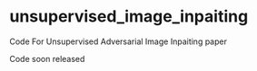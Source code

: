 # unsupervised_image_inpaiting
Code For Unsupervised Adversarial Image Inpaiting paper


Code soon released
